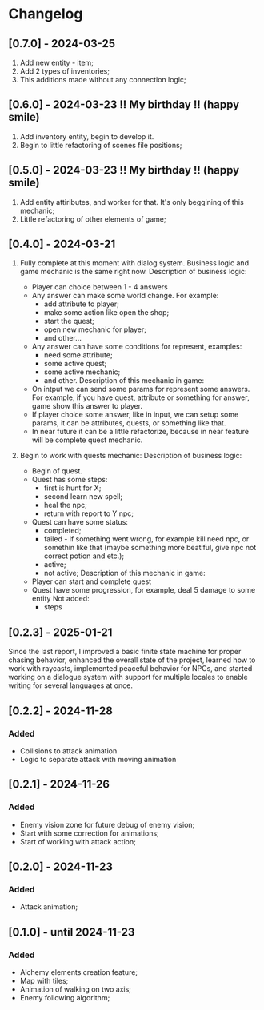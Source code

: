# Changelog

## [0.7.0] - 2024-03-25

1. Add new entity - item;
2. Add 2 types of inventories;
3. This additions made without any connection logic;

## [0.6.0] - 2024-03-23 !! My birthday !! (happy smile)

1. Add inventory entity, begin to develop it.
2. Begin to little refactoring of scenes file positions;

## [0.5.0] - 2024-03-23 !! My birthday !! (happy smile)

1. Add entity attiributes, and worker for that. It's only beggining of this mechanic;
2. Little refactoring of other elements of game;


## [0.4.0] - 2024-03-21

1. Fully complete at this moment with dialog system. 
  Business logic and game mechanic is the same right now.
  Description of business logic:
    - Player can choice between 1 - 4 answers
    - Any answer can make some world change. For example: 
      * add attribute to player;
      * make some action like open the shop;
      * start the quest;
      * open new mechanic for player;
      * and other...
    - Any answer can have some conditions for represent, examples:
      * need some attribute;
      * some active quest;
      * some active mechanic;
      * and other.
  Description of this mechanic in game:
    - On intput we can send some params for represent some answers. 
      For example, if you have quest, attribute or something for answer,
      game show this answer to player.
    - If player choice some answer, like in input, we can setup some params, 
      it can be attributes, quests, or something like that.
    - In near future it can be a little refactorize, 
      because in near feature will be complete quest mechanic.

2. Begin to work with quests mechanic:
  Description of business logic:
    - Begin of quest.
    - Quest has some steps:
      * first is hunt for X;
      * second learn new spell;
      * heal the npc;
      * return with report to Y npc;
    - Quest can have some status:
      * completed;
      * failed - if something went wrong, for example kill need npc, or somethin like that (maybe something more beatiful, give npc not correct potion and etc.);
      * active;
      * not active;
  Description of this mechanic in game:
    - Player can start and complete quest
    - Quest have some progression, for example, deal 5 damage to some entity
    Not added:
      * steps

## [0.2.3] - 2025-01-21

Since the last report, I improved a basic finite state machine for proper chasing behavior, enhanced the overall state of the project, learned how to work with raycasts, implemented peaceful behavior for NPCs, and started working on a dialogue system with support for multiple locales to enable writing for several languages at once.

## [0.2.2] - 2024-11-28

### Added
- Collisions to attack animation
- Logic to separate attack with moving animation

## [0.2.1] - 2024-11-26

### Added
- Enemy vision zone for future debug of enemy vision;
- Start with some correction for animations;
- Start of working with attack action;

## [0.2.0] - 2024-11-23

### Added
- Attack animation;

## [0.1.0] - until 2024-11-23

### Added
- Alchemy elements creation feature;
- Map with tiles;
- Animation of walking on two axis;
- Enemy following algorithm;
